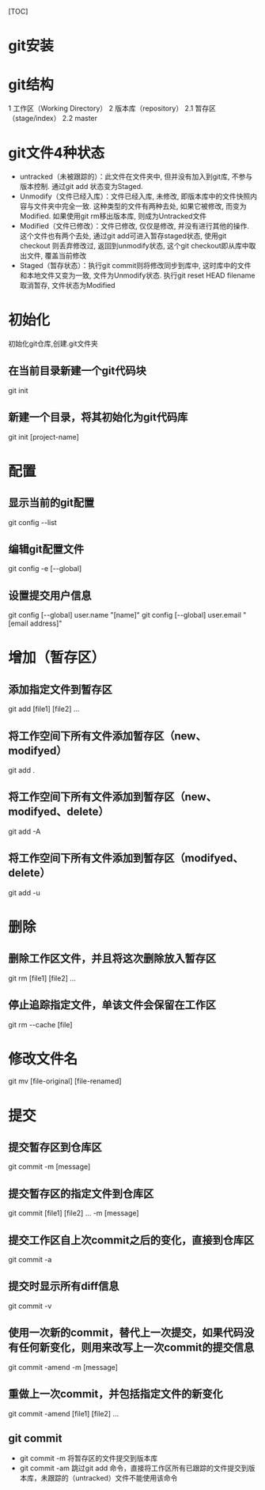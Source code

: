 [TOC]

# git安装
# git结构
1 工作区（Working Directory）
2 版本库（repository）
2.1 暂存区（stage/index）
2.2 master

# git文件4种状态
+ untracked（未被跟踪的）：此文件在文件夹中, 但并没有加入到git库, 不参与版本控制. 通过git add 状态变为Staged.
+ Unmodify（文件已经入库）：文件已经入库, 未修改, 即版本库中的文件快照内容与文件夹中完全一致. 这种类型的文件有两种去处, 如果它被修改, 而变为Modified. 如果使用git rm移出版本库, 则成为Untracked文件
+ Modified（文件已修改）：文件已修改, 仅仅是修改, 并没有进行其他的操作. 这个文件也有两个去处, 通过git add可进入暂存staged状态, 使用git checkout 则丢弃修改过, 返回到unmodify状态, 这个git checkout即从库中取出文件, 覆盖当前修改
+ Staged（暂存状态）：执行git commit则将修改同步到库中, 这时库中的文件和本地文件又变为一致, 文件为Unmodify状态. 执行git reset HEAD filename取消暂存, 文件状态为Modified

# 初始化
初始化git仓库,创建.git文件夹
## 在当前目录新建一个git代码块
git init 
## 新建一个目录，将其初始化为git代码库
git init [project-name]

# 配置
## 显示当前的git配置
git config --list
## 编辑git配置文件
git config -e [--global]
## 设置提交用户信息
git config [--global] user.name "[name]"
git config [--global] user.email "[email address]"

# 增加（暂存区）
## 添加指定文件到暂存区
git add [file1] [file2] ...
## 将工作空间下所有文件添加暂存区（new、modifyed）
git add .
## 将工作空间下所有文件添加到暂存区（new、modifyed、delete）
git add -A
## 将工作空间下所有文件添加到暂存区（modifyed、delete）
git add -u

# 删除
## 删除工作区文件，并且将这次删除放入暂存区
git rm [file1] [file2] ...
## 停止追踪指定文件，单该文件会保留在工作区
git rm --cache [file]

# 修改文件名
git mv [file-original] [file-renamed]

# 提交
## 提交暂存区到仓库区
git commit -m [message]
## 提交暂存区的指定文件到仓库区
git commit [file1] [file2] ... -m [message]
## 提交工作区自上次commit之后的变化，直接到仓库区
git commit -a
## 提交时显示所有diff信息
git commit -v
## 使用一次新的commit，替代上一次提交，如果代码没有任何新变化，则用来改写上一次commit的提交信息
git commit -amend -m [message]
## 重做上一次commit，并包括指定文件的新变化
git commit -amend [file1] [file2] ...




## git commit
+ git commit -m <commit message> 将暂存区的文件提交到版本库
+ git commit -am <commit message> 跳过git add 命令，直接将工作区所有已跟踪的文件提交到版本库，未跟踪的（untracked）文件不能使用该命令